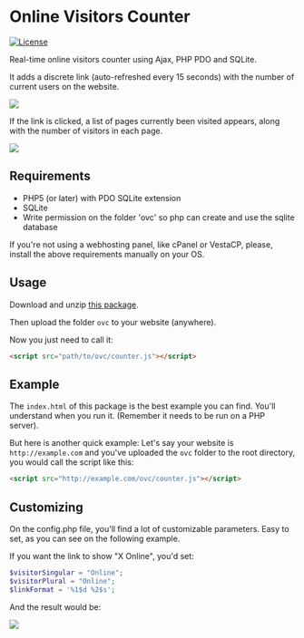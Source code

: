 # Online Visitors Counter

[![License](https://badgen.net/badge/license/MIT/blue)](http://victor.mit-license.org/)

Real-time online visitors counter using Ajax, PHP PDO and SQLite.

It adds a discrete link (auto-refreshed every 15 seconds) with the number of current users on the website.

![](http://i.imgur.com/EJfXHgs.png)

If the link is clicked, a list of pages currently been visited appears, along with the number of visitors in each page.

![](http://i.imgur.com/SoYLh8o.png)

## Requirements

- PHP5 (or later) with PDO SQLite extension
- SQLite
- Write permission on the folder 'ovc' so php can create and use the sqlite database

If you're not using a webhosting panel, like cPanel or VestaCP, please, install the above requirements manually on your OS.

## Usage

Download and unzip [this package](https://github.com/felladrin/online-visitors-counter/archive/master.zip).

Then upload the folder `ovc` to your website (anywhere).

Now you just need to call it:

```html
<script src="path/to/ovc/counter.js"></script>
```

## Example

The `index.html` of this package is the best example you can find. You'll understand when you run it. (Remember it needs to be run on a PHP server).

But here is another quick example: Let's say your website is `http://example.com` and you've uploaded the `ovc` folder to the root directory, you would call the script like this:

```html
<script src="http://example.com/ovc/counter.js"></script>
```

## Customizing

On the config.php file, you'll find a lot of customizable parameters. Easy to set, as you can see on the following example.

If you want the link to show "X Online", you'd set:

```php
$visitorSingular = "Online";
$visitorPlural = "Online";
$linkFormat = '%1$d %2$s';
```

And the result would be:

![](http://i.imgur.com/QaVxal7.png)
